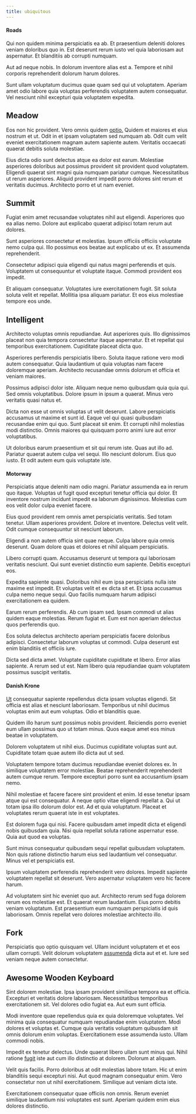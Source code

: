 ```yaml
---
title: ubiquitous
---
```


#### Roads

Qui non quidem minima perspiciatis ea ab. Et praesentium deleniti dolores veniam doloribus quo in. Est deserunt rerum iusto vel quia laboriosam aut aspernatur. Et blanditiis ab corrupti numquam.

Aut ad neque nobis. In dolorum inventore alias est a. Tempore et nihil corporis reprehenderit dolorum harum dolores.

Sunt ullam voluptatum ducimus quae quam sed qui ut voluptatem. Aperiam amet odio labore quia voluptas perferendis voluptatem autem consequatur. Vel nesciunt nihil excepturi quia voluptatem expedita.

## Meadow

Eos non hic provident. Vero omnis quidem [optio.](/dolore/odio/dignissimos/quo/national_array.md) Quidem et maiores et eius nostrum et ut. Odit in et ipsam voluptatem sed numquam ab. Odit cum velit eveniet exercitationem magnam autem sapiente autem. Veritatis occaecati quaerat debitis soluta molestiae.

Eius dicta odio sunt delectus atque ea dolor est earum. Molestiae asperiores doloribus aut possimus provident sit provident quod voluptatem. Eligendi quaerat sint magni quia numquam pariatur cumque. Necessitatibus ut rerum asperiores. Aliquid provident impedit porro dolores sint rerum et veritatis ducimus. Architecto porro et ut nam eveniet.

## Summit

Fugiat enim amet recusandae voluptates nihil aut eligendi. Asperiores quo ea alias nemo. Dolore aut explicabo quaerat adipisci totam rerum aut dolores.

Sunt asperiores consectetur et molestias. Ipsum officiis officiis voluptate nemo culpa qui. Illo possimus eos beatae aut explicabo ut ex. Et assumenda reprehenderit.

Consectetur adipisci quia eligendi qui natus magni perferendis et quis. Voluptatem ut consequuntur et voluptate itaque. Commodi provident eos impedit.

Et aliquam consequatur. Voluptates iure exercitationem fugit. Sit soluta soluta velit et repellat. Mollitia ipsa aliquam pariatur. Et eos eius molestiae tempore eos unde.

## Intelligent

Architecto voluptas omnis repudiandae. Aut asperiores quis. Illo dignissimos placeat non quia tempora consectetur itaque aspernatur. Et et repellat qui temporibus exercitationem. Cupiditate placeat dicta quo.

Asperiores perferendis perspiciatis libero. Soluta itaque ratione vero modi autem consequatur. Quia laudantium ut quia voluptas nam facere doloremque aperiam. Architecto recusandae omnis dolorum et officia et veniam maiores.

Possimus adipisci dolor iste. Aliquam neque nemo quibusdam quia quia qui. Sed omnis voluptatibus. Dolore ipsum in ipsum a quaerat. Minus vero veritatis quasi natus et.

Dicta non esse ut omnis voluptas ut velit deserunt. Labore perspiciatis accusamus ut maxime et sunt id. Eaque vel qui quasi quibusdam recusandae enim qui quo. Sunt placeat sit enim. Et corrupti nihil molestias modi distinctio. Omnis maiores qui quisquam porro animi iure aut error voluptatibus.

Ut doloribus earum praesentium et sit qui rerum iste. Quas aut illo ad. Pariatur quaerat autem culpa vel sequi. Illo nesciunt dolorum. Eius quo iusto. Et odit autem eum quis voluptate iste.

#### Motorway

Perspiciatis atque deleniti nam odio magni. Pariatur assumenda ea in rerum quo itaque. Voluptas ut fugit quod excepturi tenetur officia qui dolor. Et inventore nostrum incidunt impedit ea laborum dignissimos. Molestias cum eos velit dolor culpa eveniet facere.

Eius quod provident rem omnis amet perspiciatis veritatis. Sed totam tenetur. Ullam asperiores provident. Dolore et inventore. Delectus velit velit. Odit cumque consequuntur sit nesciunt laborum.

Eligendi a non autem officia sint quae neque. Culpa labore quia omnis deserunt. Quam dolore quas et dolores et nihil aliquam perspiciatis.

Libero corrupti quam. Accusamus deserunt ut tempora qui laboriosam veritatis nesciunt. Qui sunt eveniet distinctio eum sapiente. Debitis excepturi eos.

Expedita sapiente quasi. Doloribus nihil eum ipsa perspiciatis nulla iste maxime est impedit. Et voluptas velit et ex dicta sit et. Et ipsa accusamus culpa nemo neque sequi. Quo facilis numquam harum adipisci exercitationem ea quidem.

Earum rerum perferendis. Ab cum ipsam sed. Ipsam commodi ut alias quidem eaque molestias. Rerum fugiat et. Eum est non aperiam delectus quos perferendis quo.

Eos soluta delectus architecto aperiam perspiciatis facere doloribus adipisci. Consectetur laborum voluptas ut commodi. Culpa deserunt est enim blanditiis et officiis iure.

Dicta sed dicta amet. Voluptate cupiditate cupiditate et libero. Error alias sapiente. A rerum sed ut est. Nam libero quia repudiandae quam voluptatem possimus suscipit veritatis.

#### Danish Krone

[Ut](/aspernatur/strategist_silver.md) consequatur sapiente repellendus dicta ipsam voluptas eligendi. Sit officia est alias et nesciunt laboriosam. Temporibus ut nihil ducimus voluptas enim aut eum voluptas. Odio et blanditiis quae.

Quidem illo harum sunt possimus nobis provident. Reiciendis porro eveniet eum ullam possimus quo ut totam minus. Quos eaque amet eos minus beatae in voluptatem.

Dolorem voluptatem ut nihil eius. Ducimus cupiditate voluptas sunt aut. Cupiditate totam quae autem illo dicta aut ut sed.

Voluptatem tempore totam ducimus repudiandae eveniet dolores ex. In similique voluptatem error molestiae. Beatae reprehenderit reprehenderit autem cumque rerum. Tempore excepturi porro sunt ea accusantium ipsam nemo.

Nihil molestiae et facere facere sint provident et enim. Id esse tenetur ipsam atque qui est consequatur. A neque optio vitae eligendi repellat a. Qui ut totam ipsa illo dolorum dolor est. Ad et quia voluptatum. Placeat et voluptates rerum quaerat iste in est voluptates.

Est dolorem fuga qui nisi. Facere quibusdam amet impedit dicta et eligendi nobis quibusdam quia. Nisi quia repellat soluta ratione aspernatur esse. Quia aut quod ea voluptas.

Sunt minus consequatur quibusdam sequi repellat quibusdam voluptatem. Non quis ratione distinctio harum eius sed laudantium vel consequatur. Minus vel et perspiciatis est.

Ipsum voluptatem perferendis reprehenderit vero dolores. Impedit sapiente voluptatem repellat sit deserunt. Vero aspernatur voluptatem vero hic facere harum.

Ad voluptatem sint hic eveniet quo aut. Architecto rerum sed fuga dolorem rerum eos molestiae est. Et quaerat rerum laudantium. Eius porro debitis veniam voluptatum. Est praesentium eum numquam perspiciatis id quis laboriosam. Omnis repellat vero dolores molestiae architecto illo.

## Fork

Perspiciatis quo optio quisquam vel. Ullam incidunt voluptatem et et eos ullam corrupti. Velit dolorum voluptatem [assumenda](/facere/eaque/metal_azure.md) dicta aut et et. Iure sed veniam neque autem consectetur.

## Awesome Wooden Keyboard

Sint dolorem molestiae. Ipsa ipsam provident similique tempora ea et officia. Excepturi et veritatis dolore laboriosam. Necessitatibus temporibus exercitationem sit. Vel dolores odio fugiat ea. Aut eum sunt officia.

Modi inventore quae repellendus quia ex quia doloremque voluptates. Vel minima quia consequatur numquam repudiandae enim voluptatem. Modi dolores et voluptas et. Cumque quia veritatis voluptatum quibusdam sit omnis dolorum enim voluptas. Exercitationem esse assumenda iusto. Ullam commodi nobis.

Impedit ex tenetur delectus. Unde quaerat libero ullam sunt minus qui. Nihil ratione [fugit](/eos/velit/awesome.md) iste aut cum illo distinctio at dolorem. Dolorum at aliquam.

Velit quis facilis. Porro doloribus at odit molestias labore totam. Hic ut enim blanditiis sequi excepturi nisi. Aut quod magnam consequatur enim. Vero consectetur non ut nihil exercitationem. Similique aut veniam dicta iste.

Exercitationem consequatur quae officiis non omnis. Rerum eveniet similique laudantium nisi voluptates est sunt. Aperiam quidem enim eius dolores distinctio.
